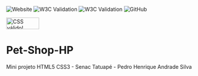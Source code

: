 ![Website](https://img.shields.io/website?url=https%3A%2F%2Fph-andr.github.io%2FPet-Shop-HP%2F)
![W3C Validation](https://img.shields.io/w3c-validation/html?targetUrl=https%3A%2F%2Fph-andr.github.io%2FPet-Shop-HP%2F)
![W3C Validation](https://img.shields.io/w3c-validation/html?targetUrl=https%3A%2F%2Fph-andr.github.io%2FPet-Shop-HP%2Fcachorro.html)
![GitHub](https://img.shields.io/github/license/ph-andr/Pet-Shop-HP)
<p>
    <a href="https://jigsaw.w3.org/css-validator/check/referer">
        <img style="border:0;width:88px;height:31px"
            src="https://jigsaw.w3.org/css-validator/images/vcss"
            alt="CSS válido!" />
    </a>
</p>


# Pet-Shop-HP
Mini projeto HTML5 CSS3 - Senac Tatuapé - Pedro Henrique Andrade Silva
